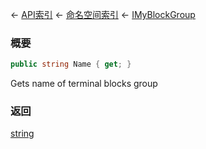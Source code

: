 ← [API索引](Api-Index) ← [命名空间索引](Namespace-Index) ← [IMyBlockGroup](Sandbox.ModAPI.Ingame.IMyBlockGroup)

### 概要

```csharp
public string Name { get; }
```

Gets name of terminal blocks group

### 返回

[string](https://docs.microsoft.com/en-us/dotnet/api/System.String?view=netframework-4.6)

